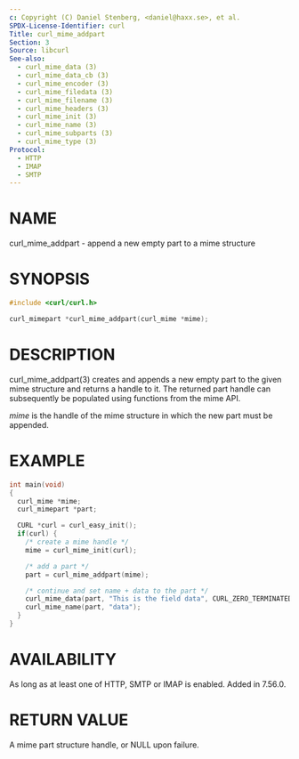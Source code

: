 ```yaml
---
c: Copyright (C) Daniel Stenberg, <daniel@haxx.se>, et al.
SPDX-License-Identifier: curl
Title: curl_mime_addpart
Section: 3
Source: libcurl
See-also:
  - curl_mime_data (3)
  - curl_mime_data_cb (3)
  - curl_mime_encoder (3)
  - curl_mime_filedata (3)
  - curl_mime_filename (3)
  - curl_mime_headers (3)
  - curl_mime_init (3)
  - curl_mime_name (3)
  - curl_mime_subparts (3)
  - curl_mime_type (3)
Protocol:
  - HTTP
  - IMAP
  - SMTP
---
```


# NAME

curl_mime_addpart - append a new empty part to a mime structure

# SYNOPSIS

~~~c
#include <curl/curl.h>

curl_mimepart *curl_mime_addpart(curl_mime *mime);
~~~

# DESCRIPTION

curl_mime_addpart(3) creates and appends a new empty part to the given
mime structure and returns a handle to it. The returned part handle can
subsequently be populated using functions from the mime API.

*mime* is the handle of the mime structure in which the new part must be
appended.

# EXAMPLE

~~~c
int main(void)
{
  curl_mime *mime;
  curl_mimepart *part;

  CURL *curl = curl_easy_init();
  if(curl) {
    /* create a mime handle */
    mime = curl_mime_init(curl);

    /* add a part */
    part = curl_mime_addpart(mime);

    /* continue and set name + data to the part */
    curl_mime_data(part, "This is the field data", CURL_ZERO_TERMINATED);
    curl_mime_name(part, "data");
  }
}
~~~

# AVAILABILITY

As long as at least one of HTTP, SMTP or IMAP is enabled. Added in 7.56.0.

# RETURN VALUE

A mime part structure handle, or NULL upon failure.
